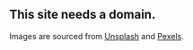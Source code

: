 ## This site needs a domain.

Images are sourced from [Unsplash](https://unsplash.com) and [Pexels](https://www.pexels.com/).